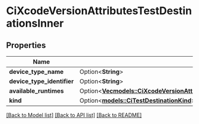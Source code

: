 # CiXcodeVersionAttributesTestDestinationsInner

## Properties

Name | Type | Description | Notes
------------ | ------------- | ------------- | -------------
**device_type_name** | Option<**String**> |  | [optional]
**device_type_identifier** | Option<**String**> |  | [optional]
**available_runtimes** | Option<[**Vec<models::CiXcodeVersionAttributesTestDestinationsInnerAvailableRuntimesInner>**](CiXcodeVersion_attributes_testDestinations_inner_availableRuntimes_inner.md)> |  | [optional]
**kind** | Option<[**models::CiTestDestinationKind**](CiTestDestinationKind.md)> |  | [optional]

[[Back to Model list]](../README.md#documentation-for-models) [[Back to API list]](../README.md#documentation-for-api-endpoints) [[Back to README]](../README.md)


